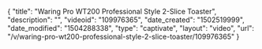 {
    "title": "Waring Pro WT200 Professional Style 2-Slice Toaster",
    "description": "",
    "videoid": "109976365",
    "date_created": "1502519999",
    "date_modified": "1504288338",
    "type": "captivate",
    "layout": "video",
    "url": "\/v\/waring-pro-wt200-professional-style-2-slice-toaster\/109976365"
}